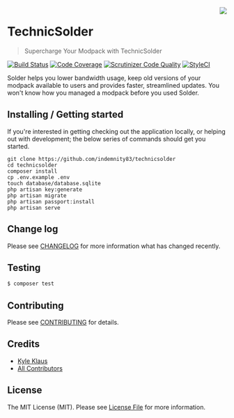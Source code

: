 <img align="right" src="https://raw.githubusercontent.com/TechnicPack/TechnicSolder/master/public/img/500error2.png">

# TechnicSolder
> Supercharge Your Modpack with TechnicSolder

[![Build Status](https://travis-ci.org/Indemnity83/TechnicSolder.svg?branch=develop)](https://travis-ci.org/Indemnity83/TechnicSolder)
[![Code Coverage](https://scrutinizer-ci.com/g/Indemnity83/TechnicSolder/badges/coverage.png?b=develop)](https://scrutinizer-ci.com/g/Indemnity83/TechnicSolder/?branch=develop)
[![Scrutinizer Code Quality](https://scrutinizer-ci.com/g/Indemnity83/TechnicSolder/badges/quality-score.png?b=develop)](https://scrutinizer-ci.com/g/Indemnity83/TechnicSolder/?branch=develop)
[![StyleCI](https://styleci.io/repos/32042637/shield?branch=develop)](https://styleci.io/repos/32042637)

Solder helps you lower bandwidth usage, keep old versions of your modpack available to users and provides faster, streamlined updates. You won't know how you managed a modpack before you used Solder.

## Installing / Getting started

If you're interested in getting checking out the application locally, or helping out with development; the below series of commands should get you started.

```shell
git clone https://github.com/indemnity83/technicsolder
cd technicsolder
composer install
cp .env.example .env
touch database/database.sqlite
php artisan key:generate
php artisan migrate
php artisan passport:install
php artisan serve
```

## Change log

Please see [CHANGELOG](CHANGELOG.md) for more information what has changed recently.

## Testing

``` bash
$ composer test
```

## Contributing

Please see [CONTRIBUTING](CONTRIBUTING.md) for details.

## Credits

- [Kyle Klaus](https://github.com/indemnity83)
- [All Contributors](../../contributors)

## License

The MIT License (MIT). Please see [License File](LICENSE.md) for more information.
